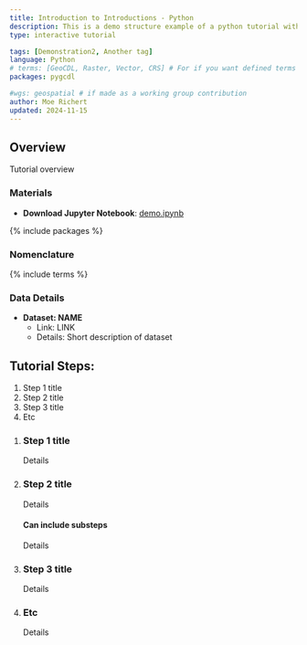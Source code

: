 ```yaml
---
title: Introduction to Introductions - Python
description: This is a demo structure example of a python tutorial with an introduction
type: interactive tutorial

tags: [Demonstration2, Another tag]
language: Python
# terms: [GeoCDL, Raster, Vector, CRS] # For if you want defined terms that are not your tags
packages: pygcdl

#wgs: geospatial # if made as a working group contribution
author: Moe Richert
updated: 2024-11-15
---
```



## Overview

Tutorial overview

### Materials

* **Download Jupyter Notebook**: [demo.ipynb](./assets/demo.ipynb)

{% include packages %}

### Nomenclature

{% include terms %}

### Data Details

* **Dataset: NAME**
  * Link: LINK
  * Details: Short description of dataset

## Tutorial Steps:
1. Step 1 title
1. Step 2 title 
1. Step 3 title 
1. Etc

<ol class="usa-process-list">
<li class="usa-process-list__item"  markdown='1'>  

### Step 1 title

Details

</li>
<li class="usa-process-list__item"  markdown='1'>  

### Step 2 title 

Details

#### Can include substeps

Details

</li>
<li class="usa-process-list__item"  markdown='1'>  

### Step 3 title 

Details

</li>
<li class="usa-process-list__item"  markdown='1'>  

### Etc

Details

</li>
</ol>
